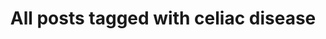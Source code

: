 ---
layout: tag
title: "All posts tagged with celiac disease"
permalink: /weblog/tags/celiac-disease/
taxonomy: celiac disease
---